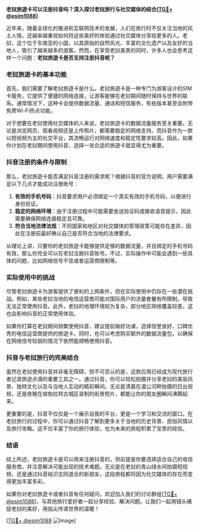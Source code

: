 **老挝旅遊卡可以注册抖音吗？深入探讨老挝旅行与社交媒体的结合[[TG💪+ @esim1088](https://t.me/s/esim1088)]**

近年来，随着全球化的推进和互联网技术的发展，人们在旅行时不仅关注当地的风土人情，还越来越重视如何将这些美好的体验通过社交媒体分享给更多的人。老挝，这个位于东南亚的小国，以其原始的自然风光、丰富的文化遗产以及友好的当地人，吸引了越来越多的游客。然而，在享受老挝美景的同时，许多人也会思考这样一个问题：**老挝旅遊卡是否支持注册抖音呢？**

### 老挝旅遊卡的基本功能

首先，我们需要了解老挝旅遊卡是什么。老挝旅遊卡是一种专门为游客设计的SIM卡服务，它提供了便捷的网络连接，让游客能够在老挝期间随时保持与世界的联系。通常情况下，这种卡会提供数据流量、通话和短信服务，有些版本甚至会附带免费Wi-Fi热点功能。

对于想要在老挝使用社交媒体的人来说，老挝旅遊卡的数据流量服务至关重要。无论是浏览网页、观看视频还是上传照片，都需要稳定的网络支持。而抖音作为一款以短视频为主的社交平台，其流畅运行对网络速度和稳定性要求较高。因此，如果你计划在老挝期间使用抖音，选择一张合适的旅遊卡就显得尤为重要。

### 抖音注册的条件与限制

那么，老挝旅遊卡能否满足抖音注册的需求呢？根据抖音的官方说明，用户需要满足以下几点才能成功注册账号：

1. **有效的手机号码**：抖音要求用户必须绑定一个真实有效的手机号码，以便进行身份验证。
2. **稳定的网络环境**：由于注册过程中可能需要发送验证码或接收语音提示，因此需要确保网络连接稳定且可靠。
3. **符合当地法律法规**：不同国家和地区对社交媒体的管理政策可能存在差异，因此在注册前最好确认自己是否符合当地的法律要求。

从理论上讲，只要你的老挝旅遊卡能够提供足够的数据流量，并且绑定的手机号码有效，那么你完全可以在老挝注册抖音账号。不过，实际操作中可能会遇到一些具体的问题，比如网络信号不佳或者运营商限制等。

### 实际使用中的挑战

尽管老挝旅遊卡为游客提供了便利的上网条件，但在实际使用中仍存在一些潜在挑战。例如，某些老挝当地的电信运营商可能对国际用户的流量套餐有所限制，导致无法正常使用抖音。此外，老挝的地理环境较为复杂，部分地区网络覆盖较差，这也会影响抖音的正常使用体验。

如果你打算在老挝期间频繁使用抖音，建议提前做好功课，选择信誉良好、口碑优秀的电信运营商提供的旅遊卡。同时，也可以考虑购买额外的数据流量包，以确保在网络信号较弱的情况下依然能顺畅使用抖音。

### 抖音与老挝旅行的完美结合

虽然在老挝使用抖音并非毫无障碍，但不可否认的是，这款应用已经成为现代旅行者记录旅途点滴的重要工具之一。通过抖音，你可以轻松拍摄并分享老挝的美丽风景、独特文化以及与当地人互动的精彩瞬间。无论是清晨在湄公河畔拍摄的日出视频，还是夜晚在琅勃拉邦古城区录制的街景短片，都能让你的朋友圈瞬间沸腾起来。

更重要的是，抖音不仅仅是一个展示自我的平台，更是一个学习和交流的窗口。在老挝旅行的过程中，你可以通过抖音了解到更多关于当地的历史背景、民俗风情以及旅行攻略。这不仅丰富了你的旅行体验，也为未来的旅程积累了宝贵的经验。

### 结语

综上所述，老挝旅遊卡是可以用来注册抖音的，但前提是你要选择适合自己的电信服务商，并注意解决可能出现的技术难题。无论是在老挝的青山绿水间拍摄短视频，还是通过抖音结识志同道合的新朋友，这段旅程都将因为社交媒体的存在而变得更加丰富多彩。

如果你对老挝旅遊卡或者抖音有任何疑问，欢迎加入我们的讨论群组[[TG💪+ @esim1088](https://t.me/s/esim1088)]，与其他旅行爱好者一起分享经验、解决问题。让我们一起用镜头捕捉老挝的美好，用指尖传递世界的温暖！

[[TG💪+ @esim1088](https://t.me/s/esim1088) ![Image](https://i.postimg.cc/4NQfJmqS/Snipaste-2025-05-13-00-14-12.png)]